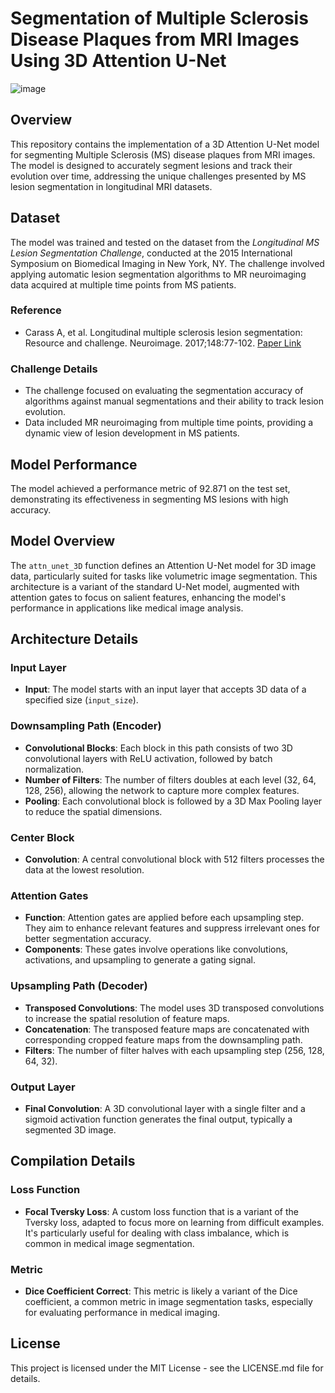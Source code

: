 # Segmentation of Multiple Sclerosis Disease Plaques from MRI Images Using 3D Attention U-Net
![image](https://github.com/AliAmini93/MRI-MS-Plaques-Segmentation/assets/96921261/a9607f7a-4ee6-4173-90d7-9bfefb0ae7c7)
## Overview
This repository contains the implementation of a 3D Attention U-Net model for segmenting Multiple Sclerosis (MS) disease plaques from MRI images. The model is designed to accurately segment lesions and track their evolution over time, addressing the unique challenges presented by MS lesion segmentation in longitudinal MRI datasets.

## Dataset
The model was trained and tested on the dataset from the *Longitudinal MS Lesion Segmentation Challenge*, conducted at the 2015 International Symposium on Biomedical Imaging in New York, NY. The challenge involved applying automatic lesion segmentation algorithms to MR neuroimaging data acquired at multiple time points from MS patients.

### Reference
- Carass A, et al. Longitudinal multiple sclerosis lesion segmentation: Resource and challenge. Neuroimage. 2017;148:77-102. [Paper Link](https://doi.org/10.1016/j.neuroimage.2016.12.064)

### Challenge Details
- The challenge focused on evaluating the segmentation accuracy of algorithms against manual segmentations and their ability to track lesion evolution.
- Data included MR neuroimaging from multiple time points, providing a dynamic view of lesion development in MS patients.

## Model Performance
The model achieved a performance metric of 92.871 on the test set, demonstrating its effectiveness in segmenting MS lesions with high accuracy.

## Model Overview
The `attn_unet_3D` function defines an Attention U-Net model for 3D image data, particularly suited for tasks like volumetric image segmentation. This architecture is a variant of the standard U-Net model, augmented with attention gates to focus on salient features, enhancing the model's performance in applications like medical image analysis.

## Architecture Details

### Input Layer
- **Input**: The model starts with an input layer that accepts 3D data of a specified size (`input_size`).

### Downsampling Path (Encoder)
- **Convolutional Blocks**: Each block in this path consists of two 3D convolutional layers with ReLU activation, followed by batch normalization.
- **Number of Filters**: The number of filters doubles at each level (32, 64, 128, 256), allowing the network to capture more complex features.
- **Pooling**: Each convolutional block is followed by a 3D Max Pooling layer to reduce the spatial dimensions.

### Center Block
- **Convolution**: A central convolutional block with 512 filters processes the data at the lowest resolution.

### Attention Gates
- **Function**: Attention gates are applied before each upsampling step. They aim to enhance relevant features and suppress irrelevant ones for better segmentation accuracy.
- **Components**: These gates involve operations like convolutions, activations, and upsampling to generate a gating signal.

### Upsampling Path (Decoder)
- **Transposed Convolutions**: The model uses 3D transposed convolutions to increase the spatial resolution of feature maps.
- **Concatenation**: The transposed feature maps are concatenated with corresponding cropped feature maps from the downsampling path.
- **Filters**: The number of filter halves with each upsampling step (256, 128, 64, 32).

### Output Layer
- **Final Convolution**: A 3D convolutional layer with a single filter and a sigmoid activation function generates the final output, typically a segmented 3D image.

## Compilation Details

### Loss Function
- **Focal Tversky Loss**: A custom loss function that is a variant of the Tversky loss, adapted to focus more on learning from difficult examples. It's particularly useful for dealing with class imbalance, which is common in medical image segmentation.

### Metric
- **Dice Coefficient Correct**: This metric is likely a variant of the Dice coefficient, a common metric in image segmentation tasks, especially for evaluating performance in medical imaging.

## License
This project is licensed under the MIT License - see the LICENSE.md file for details.

